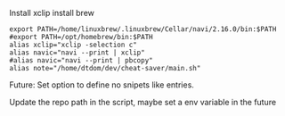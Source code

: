 Install xclip
install brew

```
export PATH=/home/linuxbrew/.linuxbrew/Cellar/navi/2.16.0/bin:$PATH
#export PATH=/opt/homebrew/bin:$PATH
alias xclip="xclip -selection c"
alias navic="navi --print | xclip"
#alias navic="navi --print | pbcopy"
alias note="/home/dtdom/dev/cheat-saver/main.sh"
```

Future:
    Set option to define no snipets like entries.

Update the repo path in the script, maybe set a env variable in the future
